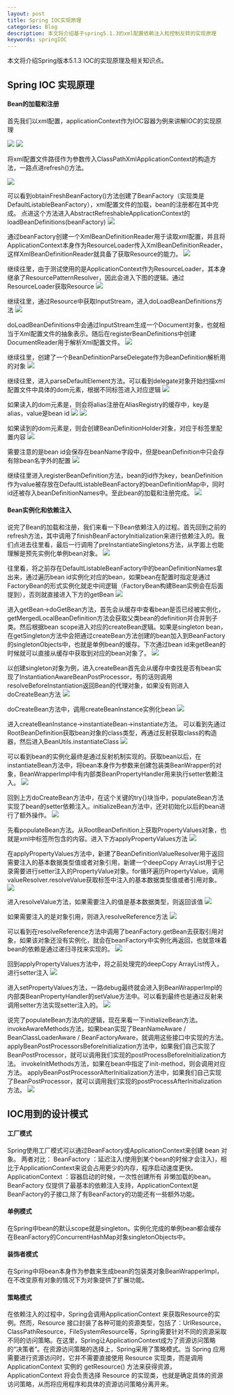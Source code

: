 ```yaml
---
layout: post
title: Spring IOC实现原理
categories: Blog
description: 本文将介绍基于spring5.1.3的xml配置依赖注入和控制反转的实现原理
keywords: springIOC
---
```


本文将介绍Spring版本5.1.3 IOC的实现原理及相关知识点。

## Spring IOC 实现原理

#### Bean的加载和注册

首先我们以xml配置，applicationContext作为IOC容器为例来讲解IOC的实现原理

![](/study/images/blog/ioc/ioc1.png)
![](/study/images/blog/ioc/ioc2.png)

将xml配置文件路径作为参数传入ClassPathXmlApplicationContext的构造方法，一路点进refresh()方法。

![](/study/images/blog/ioc/ioc3.png)

可以看到obtainFreshBeanFactory()方法创建了BeanFactory（实现类是DefaultListableBeanFactory），xml配置文件的加载，bean的注册都在其中完成。
点进这个方法进入AbstractRefreshableApplicationContext的loadBeanDefinitions(beanFactory)
![](/study/images/blog/ioc/ioc4.png)

通过beanFactory创建一个XmlBeanDefinitionReader用于读取xml配置，并且将ApplicationContext本身作为ResourceLoader传入XmlBeanDefinitionReader，这样XmlBeanDefinitionReader就具备了获取Resource的能力。
![](/study/images/blog/ioc/ioc5.png)

继续往里，由于测试使用的是ApplicationContext作为ResourceLoader，其本身继承了ResourcePatternResolver，因此会进入下图的逻辑。通过ResourceLoader获取Resource
![](/study/images/blog/ioc/ioc6.png)

继续往里，通过Resource中获取InputStream，进入doLoadBeanDefinitions方法
![](/study/images/blog/ioc/ioc7.png)

doLoadBeanDefinitions中会通过InputStream生成一个Document对象，也就相当于Xml配置文件的抽象表示。随后在registerBeanDefinitions中创建DocumentReader用于解析Xml配置文件。
![](/study/images/blog/ioc/ioc8.png)

继续往里，创建了一个BeanDefinitionParseDelegate作为BeanDefinition解析用的对象
![](/study/images/blog/ioc/ioc9.png)

继续往里，进入parseDefaultElement方法。可以看到delegate对象开始扫描xml配置文件中具体的dom元素，根据不同标签进入对应逻辑
![](/study/images/blog/ioc/ioc10.png)

如果读入的dom元素是<alias>，则会将alias注册在AliasRegistry的缓存中，key是alias，value是bean id
![](/study/images/blog/ioc/ioc11.png)
![](/study/images/blog/ioc/ioc12.png)

如果读到的dom元素是<bean>，则会创建BeanDefinitionHolder对象，对应于<bean>标签里配置内容
![](/study/images/blog/ioc/ioc13.png)

需要注意的是bean id会保存在beanName字段中，但是beanDefinition中只会存有除bean名字外的配置
![](/study/images/blog/ioc/ioc14.png)

继续往里进入registerBeanDefinition方法，bean的id作为key，beanDefinition作为value被存放在DefaultListableBeanFactory的beanDefinitionMap中，同时id还被存入beanDefinitionNames中。至此bean的加载和注册完成。
![](/study/images/blog/ioc/ioc15.png)

#### Bean实例化和依赖注入
说完了Bean的加载和注册，我们来看一下Bean依赖注入的过程。首先回到之前的refresh方法，其中调用了finishBeanFactoryInitialization来进行依赖注入的。我们点进去往里看，最后一行调用了preInstantiateSingletons方法，从字面上也能理解是预先实例化单例bean对象。
![](/study/images/blog/ioc/ioc16.png)

往里看，将之前存在DefaultListableBeanFactory中的beanDefinitionNames拿出来，通过遍历bean id实例化对应的bean，如果bean在配置时指定是通过FactoryBean的形式实例化就走中间逻辑（FactoryBean构建Bean实例会在后面提到），否则就直接进入下方的getBean
![](/study/images/blog/ioc/ioc17.png)

进入getBean→doGetBean方法，首先会从缓存中查看bean是否已经被实例化，getMergedLocalBeanDefinition方法会获取父类bean的definition并合并到子类。然后根据bean scope进入对应的createBean逻辑。如果是singleton bean，在getSingleton方法中会把通过createBean方法创建的bean加入到BeanFactory的singletonObjects中，也就是单例bean的缓存。下次通过bean id来getBean的时候就可以直接从缓存中获取到对应的bean对象了。
![](/study/images/blog/ioc/ioc18.png)

以创建singleton对象为例，进入createBean首先会从缓存中查找是否有bean实现了InstantiationAwareBeanPostProcessor，有的话则调用resolveBeforeInstantiation返回Bean的代理对象，如果没有则进入doCreateBean方法
![](/study/images/blog/ioc/ioc19.png)

doCreateBean方法中，调用createBeanInstance实例化bean
![](/study/images/blog/ioc/ioc20.png)

进入createBeanInstance→instantiateBean→instantiate方法。 可以看到先通过RootBeanDefinition获取bean对象的class类型，再通过反射获取class的构造器，然后进入BeanUtils.instantiateClass
![](/study/images/blog/ioc/ioc21.png)

可以看到bean的实例化最终是通过反射机制实现的。获取bean以后，在instantiateBean方法中，将bean本身作为参数来创建包装类BeanWrapper的对象，BeanWrapperImpl中有内部类BeanPropertyHandler用来执行setter依赖注入。
![](/study/images/blog/ioc/ioc22.png)

回到上方doCreateBean方法中，在这个关键的try{}块当中，populateBean方法实现了bean的setter依赖注入。initializeBean方法中，还对初始化以后的bean进行了额外操作。
![](/study/images/blog/ioc/ioc23.png)

先看populateBean方法。从RootBeanDefinition上获取PropertyValues对象，也就是xml中<property>标签所包含的内容。进入下方applyPropertyValues方法
![](/study/images/blog/ioc/ioc24.png)

在applyPropertyValues方法中，新建了BeanDefinitionValueResolver用于返回需要注入的基本数据类型值或者对象引用，新建一个deepCopy ArrayList用于记录需要进行setter注入的PropertyValue对象。for循环遍历PropertyValue，调用valueResolver.resolveValue获取<property>标签中注入的基本数据类型值或者引用对象。
![](/study/images/blog/ioc/ioc25.png)

进入resolveValue方法，如果需要注入的值是基本数据类型，则返回该值
![](/study/images/blog/ioc/ioc26.png)

如果需要注入的是对象引用，则进入resolveReference方法
![](/study/images/blog/ioc/ioc27.png)

可以看到在resolveReference方法中调用了beanFactory.getBean去获取引用对象，如果该对象还没有实例化，就会在beanFactory中实例化再返回，也就意味着bean的依赖是通过递归寻找来实现的。
![](/study/images/blog/ioc/ioc28.png)

回到applyPropertyValues方法中，将之前处理完的deepCopy ArrayList传入，进行setter注入
![](/study/images/blog/ioc/ioc29.png)

进入setPropertyValues方法，一路debug最终就会进入到BeanWrapperImpl的内部类BeanPropertyHandler的setValue方法中。可以看到最终也是通过反射来调用setter方法实现setter注入的。
![](/study/images/blog/ioc/ioc31.png)

说完了populateBean方法内的逻辑，现在来看一下initializeBean方法。
invokeAwareMethods方法，如果bean实现了BeanNameAware / BeanClassLoaderAware / BeanFactoryAware，就调用这些接口中实现的方法。
applyBeanPostProcessorsBeforeInitialization方法中，如果我们自己实现了BeanPostProcessor，就可以调用我们实现的postProcessBeforeInitialization方法。
invokeInitMethods方法，如果在bean中指定了init-method，则会调用对应方法。
applyBeanPostProcessorAfterInitialization方法中，如果我们自己实现了BeanPostProcessor，就可以调用我们实现的postProcessAfterInitialization方法。
![](/study/images/blog/ioc/ioc32.png)


## IOC用到的设计模式

#### 工厂模式
Spring使用工厂模式可以通过BeanFactory或ApplicationContext来创建 bean 对象。
两者对比：
BeanFactory ：延迟注入(使用到某个bean的时候才会注入)，相比于ApplicationContext来说会占用更少的内存，程序启动速度更快。
ApplicationContext ：容器启动的时候，一次性创建所有 非懒加载的bean。BeanFactory 仅提供了最基本的依赖注入支持，ApplicationContext是BeanFactory的子接口,除了有BeanFactory的功能还有一些额外功能。

#### 单例模式
在Spring中bean的默认scope就是singleton。实例化完成的单例bean都会缓存在BeanFactory的ConcurrentHashMap对象singletonObjects中。

#### 装饰者模式
在Spring中将bean本身作为参数来生成bean的包装类对象BeanWrapperImpl，在不改变原有对象的情况下为对象提供了扩展功能。

#### 策略模式
在依赖注入的过程中，Spring会调用ApplicationContext 来获取Resource的实例。然而，Resource 接口封装了各种可能的资源类型，包括了：UrlResource，ClassPathResource，FileSystemResource等，Spring需要针对不同的资源采取不同的访问策略。在这里，Spring让ApplicationContext成为了资源访问策略的“决策者”。在资源访问策略的选择上，Spring采用了策略模式。当 Spring 应用需要进行资源访问时，它并不需要直接使用 Resource 实现类，而是调用 ApplicationContext 实例的 getResource() 方法来获得资源，ApplicationContext 将会负责选择 Resource 的实现类，也就是确定具体的资源访问策略，从而将应用程序和具体的资源访问策略分离开来。

